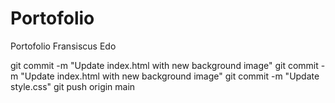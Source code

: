 # Portofolio
Portofolio Fransiscus Edo 

git commit -m "Update index.html with new background image"
git commit -m "Update index.html with new background image"
git commit -m "Update style.css"
git push origin main

